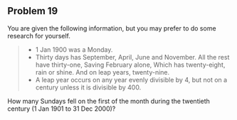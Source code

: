 #

## Problem 19

You are given the following information, but you may prefer to do some research
for yourself.

> - 1 Jan 1900 was a Monday.
> - Thirty days has September,
>   April, June and November.
>   All the rest have thirty-one,
>   Saving February alone,
>   Which has twenty-eight, rain or shine.
>   And on leap years, twenty-nine.
> - A leap year occurs on any year evenly divisible by 4, but not on a century
>   unless it is divisible by 400.

How many Sundays fell on the first of the month during the twentieth century (1
Jan 1901 to 31 Dec 2000)?
